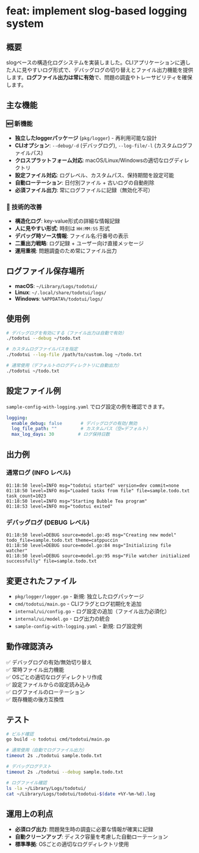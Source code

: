 # feat: implement slog-based logging system

## 概要

slogベースの構造化ログシステムを実装しました。CLIアプリケーションに適した人に見やすいログ形式で、デバッグログの切り替えとファイル出力機能を提供します。**ログファイル出力は常に有効**で、問題の調査やトレーサビリティを確保します。

## 主な機能

### 🆕 新機能
- **独立したloggerパッケージ** (`pkg/logger`) - 再利用可能な設計
- **CLIオプション**: `--debug/-d` (デバッグログ), `--log-file/-l` (カスタムログファイルパス)
- **クロスプラットフォーム対応**: macOS/Linux/Windowsの適切なログディレクトリ
- **設定ファイル対応**: ログレベル、カスタムパス、保持期間を設定可能
- **自動ローテーション**: 日付別ファイル + 古いログの自動削除
- **必須ファイル出力**: 常にログファイルに記録（無効化不可）

### 🔧 技術的改善
- **構造化ログ**: key-value形式の詳細な情報記録
- **人に見やすい形式**: 時刻は `HH:MM:SS` 形式
- **デバッグ時ソース情報**: ファイル名:行番号の表示
- **二重出力戦略**: ログ記録 + ユーザー向け直接メッセージ
- **運用重視**: 問題調査のため常にファイル出力

## ログファイル保存場所

- **macOS**: `~/Library/Logs/todotui/`
- **Linux**: `~/.local/share/todotui/logs/`  
- **Windows**: `%APPDATA%/todotui/logs/`

## 使用例

```bash
# デバッグログを有効にする（ファイル出力は自動で有効）
./todotui --debug ~/todo.txt

# カスタムログファイルパスを指定
./todotui --log-file /path/to/custom.log ~/todo.txt

# 通常使用（デフォルトのログディレクトリに自動出力）
./todotui ~/todo.txt
```

## 設定ファイル例

`sample-config-with-logging.yaml` でログ設定の例を確認できます。

```yaml
logging:
  enable_debug: false       # デバッグログの有効/無効
  log_file_path: ""         # カスタムパス（空=デフォルト）
  max_log_days: 30         # ログ保持日数
```

## 出力例

### 通常ログ (INFO レベル)
```
01:18:50 level=INFO msg="todotui started" version=dev commit=none
01:18:50 level=INFO msg="Loaded tasks from file" file=sample.todo.txt task_count=1023
01:18:50 level=INFO msg="Starting Bubble Tea program"
01:18:53 level=INFO msg="todotui exited"
```

### デバッグログ (DEBUG レベル)
```
01:18:50 level=DEBUG source=model.go:45 msg="Creating new model" todo_file=sample.todo.txt theme=catppuccin
01:18:50 level=DEBUG source=model.go:84 msg="Initializing file watcher"
01:18:50 level=DEBUG source=model.go:95 msg="File watcher initialized successfully" file=sample.todo.txt
```

## 変更されたファイル

- `pkg/logger/logger.go` - 新規: 独立したログパッケージ
- `cmd/todotui/main.go` - CLIフラグとログ初期化を追加
- `internal/ui/config.go` - ログ設定の追加（ファイル出力必須化）
- `internal/ui/model.go` - ログ出力の統合
- `sample-config-with-logging.yaml` - 新規: ログ設定例

## 動作確認済み

✅ デバッグログの有効/無効切り替え  
✅ 常時ファイル出力機能  
✅ OSごとの適切なログディレクトリ作成  
✅ 設定ファイルからの設定読み込み  
✅ ログファイルのローテーション  
✅ 既存機能の後方互換性

## テスト

```bash
# ビルド確認
go build -o todotui cmd/todotui/main.go

# 通常使用（自動でログファイル出力）
timeout 2s ./todotui sample.todo.txt

# デバッグログテスト
timeout 2s ./todotui --debug sample.todo.txt

# ログファイル確認
ls -la ~/Library/Logs/todotui/
cat ~/Library/Logs/todotui/todotui-$(date +%Y-%m-%d).log
```

## 運用上の利点

- **必須ログ出力**: 問題発生時の調査に必要な情報が確実に記録
- **自動クリーンアップ**: ディスク容量を考慮した自動ローテーション
- **標準準拠**: OSごとの適切なログディレクトリ使用 